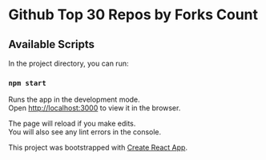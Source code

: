 # Github Top 30 Repos by Forks Count

## Available Scripts

In the project directory, you can run:

### `npm start`

Runs the app in the development mode.<br>
Open [http://localhost:3000](http://localhost:3000) to view it in the browser.

The page will reload if you make edits.<br>
You will also see any lint errors in the console.


This project was bootstrapped with [Create React App](https://github.com/facebook/create-react-app).

